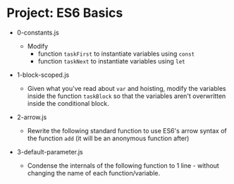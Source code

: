 # Project: ES6 Basics

*   0-constants.js
    - Modify
      - function `taskFirst` to instantiate variables using `const`
      - function `taskNext` to instantiate variables using `let`

*   1-block-scoped.js
    - Given what you've read about `var` and hoisting, modify the variables inside the function `taskBlock` so that the variables aren't overwritten inside the conditional block.

*   2-arrow.js
    - Rewrite the following standard function to use ES6's arrow syntax of the function `add` (it will be an anonymous function after)

*   3-default-parameter.js
    - Condense the internals of the following function to 1 line - without changing the name of each function/variable.
